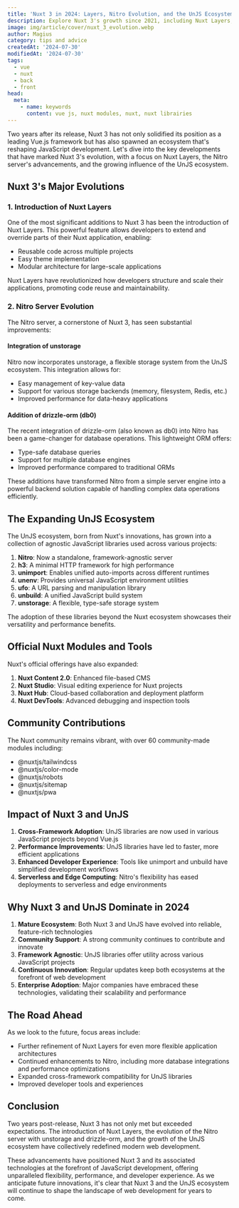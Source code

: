 ```yaml
---
title: 'Nuxt 3 in 2024: Layers, Nitro Evolution, and the UnJS Ecosystem'
description: Explore Nuxt 3's growth since 2021, including Nuxt Layers, Nitro server advancements, and the expanding UnJS ecosystem. Discover why it's revolutionizing web development in 2024.
image: img/article/cover/nuxt_3_evolution.webp
author: Magius
category: tips and advice
createdAt: '2024-07-30'
modifiedAt: '2024-07-30'
tags:
  - vue
  - nuxt
  - back
  - front
head:
  meta:
    - name: keywords
      content: vue js, nuxt modules, nuxt, nuxt librairies
---
```


Two years after its release, Nuxt 3 has not only solidified its position as a leading Vue.js framework but has also spawned an ecosystem that's reshaping JavaScript development. Let's dive into the key developments that have marked Nuxt 3's evolution, with a focus on Nuxt Layers, the Nitro server's advancements, and the growing influence of the UnJS ecosystem.

## Nuxt 3's Major Evolutions

### 1. Introduction of Nuxt Layers

One of the most significant additions to Nuxt 3 has been the introduction of Nuxt Layers. This powerful feature allows developers to extend and override parts of their Nuxt application, enabling:

- Reusable code across multiple projects
- Easy theme implementation
- Modular architecture for large-scale applications

Nuxt Layers have revolutionized how developers structure and scale their applications, promoting code reuse and maintainability.

### 2. Nitro Server Evolution

The Nitro server, a cornerstone of Nuxt 3, has seen substantial improvements:

#### Integration of unstorage

Nitro now incorporates unstorage, a flexible storage system from the UnJS ecosystem. This integration allows for:

- Easy management of key-value data
- Support for various storage backends (memory, filesystem, Redis, etc.)
- Improved performance for data-heavy applications

#### Addition of drizzle-orm (db0)

The recent integration of drizzle-orm (also known as db0) into Nitro has been a game-changer for database operations. This lightweight ORM offers:

- Type-safe database queries
- Support for multiple database engines
- Improved performance compared to traditional ORMs

These additions have transformed Nitro from a simple server engine into a powerful backend solution capable of handling complex data operations efficiently.

## The Expanding UnJS Ecosystem

The UnJS ecosystem, born from Nuxt's innovations, has grown into a collection of agnostic JavaScript libraries used across various projects:

1. **Nitro**: Now a standalone, framework-agnostic server
2. **h3**: A minimal HTTP framework for high performance
3. **unimport**: Enables unified auto-imports across different runtimes
4. **unenv**: Provides universal JavaScript environment utilities
5. **ufo**: A URL parsing and manipulation library
6. **unbuild**: A unified JavaScript build system
7. **unstorage**: A flexible, type-safe storage system

The adoption of these libraries beyond the Nuxt ecosystem showcases their versatility and performance benefits.

## Official Nuxt Modules and Tools

Nuxt's official offerings have also expanded:

1. **Nuxt Content 2.0**: Enhanced file-based CMS
2. **Nuxt Studio**: Visual editing experience for Nuxt projects
3. **Nuxt Hub**: Cloud-based collaboration and deployment platform
4. **Nuxt DevTools**: Advanced debugging and inspection tools

## Community Contributions

The Nuxt community remains vibrant, with over 60 community-made modules including:

- @nuxtjs/tailwindcss
- @nuxtjs/color-mode
- @nuxtjs/robots
- @nuxtjs/sitemap
- @nuxtjs/pwa

## Impact of Nuxt 3 and UnJS

1. **Cross-Framework Adoption**: UnJS libraries are now used in various JavaScript projects beyond Vue.js
2. **Performance Improvements**: UnJS libraries have led to faster, more efficient applications
3. **Enhanced Developer Experience**: Tools like unimport and unbuild have simplified development workflows
4. **Serverless and Edge Computing**: Nitro's flexibility has eased deployments to serverless and edge environments

## Why Nuxt 3 and UnJS Dominate in 2024

1. **Mature Ecosystem**: Both Nuxt 3 and UnJS have evolved into reliable, feature-rich technologies
2. **Community Support**: A strong community continues to contribute and innovate
3. **Framework Agnostic**: UnJS libraries offer utility across various JavaScript projects
4. **Continuous Innovation**: Regular updates keep both ecosystems at the forefront of web development
5. **Enterprise Adoption**: Major companies have embraced these technologies, validating their scalability and performance

## The Road Ahead

As we look to the future, focus areas include:

- Further refinement of Nuxt Layers for even more flexible application architectures
- Continued enhancements to Nitro, including more database integrations and performance optimizations
- Expanded cross-framework compatibility for UnJS libraries
- Improved developer tools and experiences

## Conclusion

Two years post-release, Nuxt 3 has not only met but exceeded expectations. The introduction of Nuxt Layers, the evolution of the Nitro server with unstorage and drizzle-orm, and the growth of the UnJS ecosystem have collectively redefined modern web development.

These advancements have positioned Nuxt 3 and its associated technologies at the forefront of JavaScript development, offering unparalleled flexibility, performance, and developer experience. As we anticipate future innovations, it's clear that Nuxt 3 and the UnJS ecosystem will continue to shape the landscape of web development for years to come.
